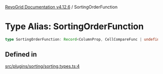[RevoGrid Documentation v4.12.6](README.md) / SortingOrderFunction

# Type Alias: SortingOrderFunction

```ts
type SortingOrderFunction: Record<ColumnProp, CellCompareFunc | undefined>;
```

## Defined in

[src/plugins/sorting/sorting.types.ts:4](https://github.com/revolist/revogrid/blob/293c9e1b6198b802a0690dc2e0b9faebd722e77f/src/plugins/sorting/sorting.types.ts#L4)
